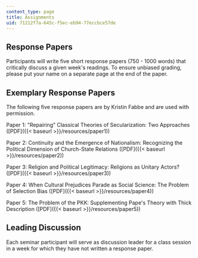 ```yaml
---
content_type: page
title: Assignments
uid: 71212f7a-645c-f5ec-eb94-77eccbce57de
---
```


Response Papers
---------------

Participants will write five short response papers (750 - 1000 words) that critically discuss a given week's readings. To ensure unbiased grading, please put your name on a separate page at the end of the paper.

Exemplary Response Papers
-------------------------

The following five response papers are by Kristin Fabbe and are used with permission.

Paper 1: "Repairing" Classical Theories of Secularization: Two Approaches ([PDF]({{< baseurl >}}/resources/paper1))

Paper 2: Continuity and the Emergence of Nationalism: Recognizing the Political Dimension of Church-State Relations ([PDF]({{< baseurl >}}/resources/paper2))

Paper 3: Religion and Political Legitimacy: Religions as Unitary Actors? ([PDF]({{< baseurl >}}/resources/paper3))

Paper 4: When Cultural Prejudices Parade as Social Science: The Problem of Selection Bias ([PDF]({{< baseurl >}}/resources/paper4))

Paper 5: The Problem of the PKK: Supplementing Pape's Theory with Thick Description ([PDF]({{< baseurl >}}/resources/paper5))

Leading Discussion
------------------

Each seminar participant will serve as discussion leader for a class session in a week for which they have not written a response paper.